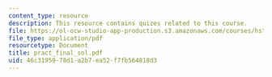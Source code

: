 ```yaml
---
content_type: resource
description: This resource contains quizes related to this course.
file: https://ol-ocw-studio-app-production.s3.amazonaws.com/courses/hst-161-molecular-biology-and-genetics-in-modern-medicine-fall-2007/46c3195978d1a2b7ea52f7fb564818d3_pract_final_sol.pdf
file_type: application/pdf
resourcetype: Document
title: pract_final_sol.pdf
uid: 46c31959-78d1-a2b7-ea52-f7fb564818d3
---
```


